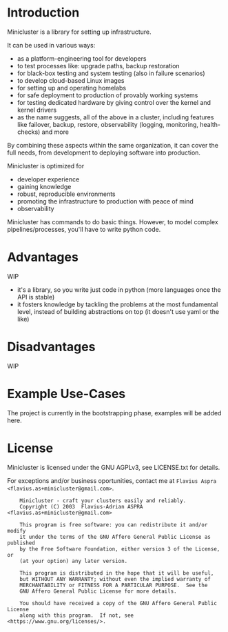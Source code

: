 Introduction
============

Minicluster is a library for setting up infrastructure.

It can be used in various ways:

* as a platform-engineering tool for developers
* to test processes like: upgrade paths, backup restoration
* for black-box testing and system testing (also in failure scenarios)
* to develop cloud-based Linux images
* for setting up and operating homelabs
* for safe deployment to production of provably working systems
* for testing dedicated hardware by giving control over the kernel and kernel
  drivers
* as the name suggests, all of the above in a cluster, including features like
  failover, backup, restore, observability (logging, monitoring, health-checks)
  and more

By combining these aspects within the same organization, it can cover the full
needs, from development to deploying software into production.

Minicluster is optimized for

* developer experience
* gaining knowledge
* robust, reproducible environments
* promoting the infrastructure to production with peace of mind
* observability

Minicluster has commands to do basic things. However, to model complex
pipelines/processes, you'll have to write python code.

Advantages
==========

WIP

* it's a library, so you write just code in python (more languages once the API is stable)
* it fosters knowledge by tackling the problems at the most fundamental level,
  instead of building abstractions on top (it doesn't use yaml or the like)

Disadvantages
=============

WIP

Example Use-Cases
=================

The project is currently in the bootstrapping phase, examples will be added here.

License
=======

Minicluster is licensed under the GNU AGPLv3, see LICENSE.txt for details.

For exceptions and/or business oportunities, contact me at 
`Flavius Aspra <flavius.as+minicluster@gmail.com>`.

```
    Minicluster - craft your clusters easily and reliably.
    Copyright (C) 2003  Flavius-Adrian ASPRA <flavius.as+minicluster@gmail.com>

    This program is free software: you can redistribute it and/or modify
    it under the terms of the GNU Affero General Public License as published
    by the Free Software Foundation, either version 3 of the License, or
    (at your option) any later version.

    This program is distributed in the hope that it will be useful,
    but WITHOUT ANY WARRANTY; without even the implied warranty of
    MERCHANTABILITY or FITNESS FOR A PARTICULAR PURPOSE.  See the
    GNU Affero General Public License for more details.

    You should have received a copy of the GNU Affero General Public License
    along with this program.  If not, see <https://www.gnu.org/licenses/>.
```
